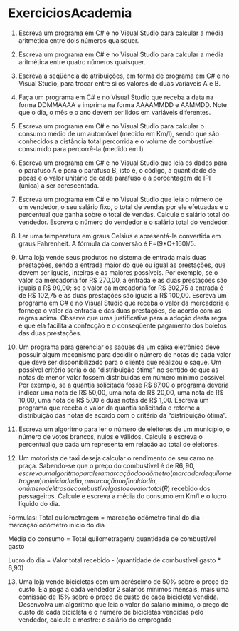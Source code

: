 # ExerciciosAcademia

1) Escreva um programa em C# e no Visual Studio para calcular a média aritmética entre dois números quaisquer.

2) Escreva um programa em C# e no Visual Studio para calcular a média aritmética entre quatro números quaisquer.

3) Escreva a seqüência de atribuições, em forma de programa em C# e no Visual Studio, para trocar entre 
si os valores de duas variáveis A e B.

4) Faça um programa em C# e no Visual Studio que receba a data na forma DDMMAAAA e imprima na 
forma AAAAMMDD e AAMMDD. Note que o dia, o mês e o ano devem ser lidos em variáveis diferentes.

5) Escreva um programa em C# e no Visual Studio para calcular o consumo médio de um automóvel 
(medido em Km/l), sendo que são conhecidos a distância total percorrida e o volume de combustível 
consumido para percorrê-la (medido em l).

6) Escreva um programa em C# e no Visual Studio que leia os dados para o parafuso A e para o parafuso B, 
isto é, o código, a quantidade de peças e o valor unitário de cada parafuso e a porcentagem 
de IPI (única) a ser acrescentada. 

7) Escreva um programa em C# e no Visual Studio que leia o número de um vendedor, o seu salário fixo, 
o total de vendas por ele efetuadas e o percentual que ganha sobre o total de vendas. 
Calcule o salário total do vendedor. Escreva o número do vendedor e o salário total do vendedor.

8) Ler uma temperatura em graus Celsius e apresentá-la convertida em graus Fahrenheit. 
A fórmula da conversão é F=(9*C+160)/5.

9) Uma loja vende seus produtos no sistema de entrada mais duas prestações, sendo a entrada maior 
do que ou igual às prestações, que devem ser iguais, inteiras e as maiores possíveis. 
Por exemplo, se o valor da mercadoria for R$ 270,00, a entrada e as duas prestações são iguais a R$ 90,00; 
se o valor da mercadoria for R$ 302,75 a entrada é de R$ 102,75 e as duas prestações são iguais a R$ 100,00.
Escreva um programa em C# e no Visual Studio que receba o valor da mercadoria e forneça o valor 
da entrada e das duas prestações, de acordo com as regras acima. 
Observe que uma justificativa para a adoção desta regra é que ela facilita a confecção e o 
conseqüente pagamento dos boletos das duas prestações.
 
10) Um programa para gerenciar os saques de um caixa eletrônico deve possuir algum mecanismo 
para decidir o número de notas de cada valor que deve ser disponibilizado para o cliente que 
realizou o saque. Um possível critério seria o da “distribuição ótima” no sentido de que as 
notas de menor valor fossem distribuídas em número mínimo possível. 
Por exemplo, se a quantia solicitada fosse R$ 87,00 o programa deveria indicar uma nota de R$ 50,00, uma nota de R$ 20,00,
uma nota de R$ 10,00, uma nota de R$ 5,00 e duas notas de R$ 1,00. 
Escreva um programa que receba o valor da quantia solicitada e retorne a distribuição das notas 
de acordo com o critério da “distribuição ótima”.

11) Escreva um algoritmo para ler o número de eleitores de um município, 
o número de votos brancos, nulos e válidos. 
Calcule e escreva o percentual que cada um  representa em relação ao total de eleitores.

12) Um motorista de taxi deseja calcular o rendimento de seu carro na praça. Sabendo-se que o preço do combustível é de R$6,90, escreva um algoritmo para ler a 
marcação do odômetro (marcador de quilometragem) no início do dia, a marcação no final do dia, o número de litros de combustível gasto e o valor total (R$) recebido 
dos passageiros. Calcule e escreva a média do consumo em Km/l e o lucro líquido do dia.

Fórmulas: Total quilometragem =  marcação odômetro final do dia - marcação odômetro inicio do dia 

Média do consumo = Total quilometragem/ quantidade de combustível gasto

Lucro do dia = Valor total recebido - (quantidade de combustível gasto * 6,90)

13) Uma loja vende bicicletas com um acréscimo de 50% sobre o preço de custo. Ela paga a cada vendedor 2 salários mínimos mensais, mais uma comissão de 15% sobre o 
preço de custo de cada bicicleta vendida. Desenvolva um algoritmo que leia o valor do salário mínimo, o preço de custo de cada bicicleta e o número de bicicletas 
vendidas pelo vendedor, calcule e mostre: o salário do empregado
